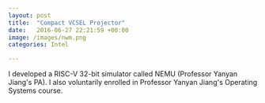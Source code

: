 ```yaml
---
layout: post
title:  "Compact VCSEL Projector"
date:   2016-06-27 22:21:59 +00:00
image: /images/nwm.png
categories: Intel

---
```

I developed a RISC-V 32-bit simulator called NEMU (Professor Yanyan Jiang's PA). I also voluntarily enrolled in Professor Yanyan Jiang's Operating Systems course.